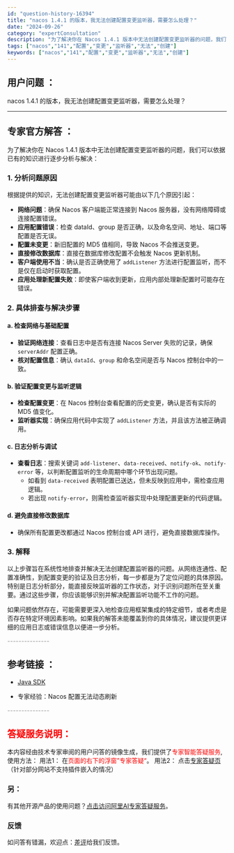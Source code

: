 ```yaml
---
id: "question-history-16394"
title: "nacos 1.4.1 的版本，我无法创建配置变更监听器，需要怎么处理？"
date: "2024-09-26"
category: "expertConsultation"
description: "为了解决你在 Nacos 1.4.1 版本中无法创建配置变更监听器的问题，我们可以依据已有的知识进行逐步分析与解决：### 1. 分析问题原因根据提供的知识，无法创建配置变更监听器可能由以下几个原因引起：- **网络问题**：确保 Nacos 客户端能正常连接到 Nacos 服务器，没有网络障碍或连"
tags: ["nacos","141","配置","变更","监听器","无法","创建"]
keywords: ["nacos","141","配置","变更","监听器","无法","创建"]
---
```


## 用户问题 ： 
 nacos 1.4.1 的版本，我无法创建配置变更监听器，需要怎么处理？  

---------------
## 专家官方解答 ：

为了解决你在 Nacos 1.4.1 版本中无法创建配置变更监听器的问题，我们可以依据已有的知识进行逐步分析与解决：

### 1. 分析问题原因

根据提供的知识，无法创建配置变更监听器可能由以下几个原因引起：

- **网络问题**：确保 Nacos 客户端能正常连接到 Nacos 服务器，没有网络障碍或连接配置错误。
- **应用配置错误**：检查 dataId、group 是否正确，以及命名空间、地址、端口等配置是否无误。
- **配置未变更**：新旧配置的 MD5 值相同，导致 Nacos 不会推送变更。
- **直接修改数据库**：直接在数据库修改配置不会触发 Nacos 更新机制。
- **客户端使用不当**：确认是否正确使用了 `addListener` 方法进行配置监听，而不是仅在启动时获取配置。
- **应用处理新配置失败**：即使客户端收到更新，应用内部处理新配置时可能存在错误。

### 2. 具体排查与解决步骤

#### a. 检查网络与基础配置

- **验证网络连接**：查看日志中是否有连接 Nacos Server 失败的记录，确保 `serverAddr` 配置正确。
- **核对配置信息**：确认 `dataId`、`group` 和命名空间是否与 Nacos 控制台中的一致。

#### b. 验证配置变更与监听逻辑

- **检查配置变更**：在 Nacos 控制台查看配置的历史变更，确认是否有实际的 MD5 值变化。
- **监听器实现**：确保应用代码中实现了 `addListener` 方法，并且该方法被正确调用。

#### c. 日志分析与调试

- **查看日志**：搜索关键词 `add-listener`、`data-received`、`notify-ok`、`notify-error` 等，以判断配置监听的生命周期中哪个环节出现问题。
  - 如看到 `data-received` 表明配置已送达，但未反映到应用中，需检查应用逻辑。
  - 若出现 `notify-error`，则需检查监听器实现中处理配置更新的代码逻辑。

#### d. 避免直接修改数据库

- 确保所有配置更改都通过 Nacos 控制台或 API 进行，避免直接数据库操作。

### 3. 解释

以上步骤旨在系统性地排查并解决无法创建配置监听器的问题。从网络连通性、配置准确性，到配置变更的验证及日志分析，每一步都是为了定位问题的具体原因。特别是日志分析部分，能直接反映监听器的工作状态，对于识别问题所在至关重要。通过这些步骤，你应该能够识别并解决配置监听功能不工作的问题。

如果问题依然存在，可能需要更深入地检查应用框架集成的特定细节，或者考虑是否存在特定环境因素影响。如果我的解答未能覆盖到你的具体情况，建议提供更详细的应用日志或错误信息以便进一步分析。


<font color="#949494">---------------</font> 


## 参考链接 ：

* [Java SDK](https://nacos.io/docs/latest/guide/user/sdk)
 
 * 专家经验：Nacos 配置无法动态刷新 


 <font color="#949494">---------------</font> 
 


## <font color="#FF0000">答疑服务说明：</font> 

本内容经由技术专家审阅的用户问答的镜像生成，我们提供了<font color="#FF0000">专家智能答疑服务</font>,使用方法：
用法1： 在<font color="#FF0000">页面的右下的浮窗”专家答疑“</font>。
用法2： 点击[专家答疑页](https://answer.opensource.alibaba.com/docs/intro)（针对部分网站不支持插件嵌入的情况）
### 另：


有其他开源产品的使用问题？[点击访问阿里AI专家答疑服务](https://answer.opensource.alibaba.com/docs/intro)。
### 反馈
如问答有错漏，欢迎点：[差评](https://ai.nacos.io/user/feedbackByEnhancerGradePOJOID?enhancerGradePOJOId=16396)给我们反馈。
